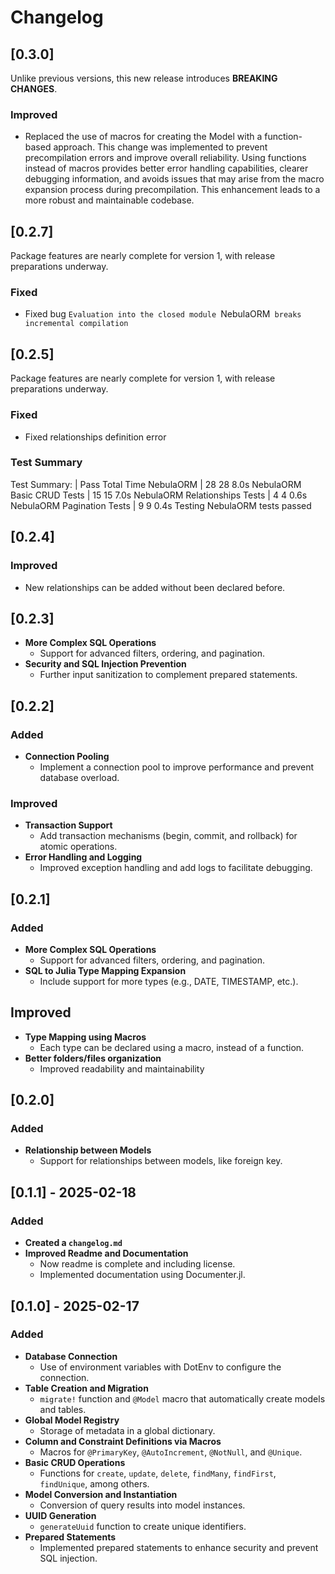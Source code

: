 # Changelog

## [0.3.0]
Unlike previous versions, this new release introduces **BREAKING CHANGES**.

### Improved
- Replaced the use of macros for creating the Model with a function-based approach. This change was implemented to prevent precompilation errors and improve overall reliability. Using functions instead of macros provides better error handling capabilities, clearer debugging information, and avoids issues that may arise from the macro expansion process during precompilation. This enhancement leads to a more robust and maintainable codebase.


## [0.2.7]
Package features are nearly complete for version 1, with release preparations underway.

### Fixed
- Fixed bug `Evaluation into the closed module `NebulaORM` breaks incremental compilation`

## [0.2.5]
Package features are nearly complete for version 1, with release preparations underway.

### Fixed
- Fixed relationships definition error

### Test Summary
Test Summary:                   | Pass  Total  Time
NebulaORM                       |   28     28  8.0s
  NebulaORM Basic CRUD Tests    |   15     15  7.0s
  NebulaORM Relationships Tests |    4      4  0.6s
  NebulaORM Pagination Tests    |    9      9  0.4s
     Testing NebulaORM tests passed 

## [0.2.4]
### Improved
- New relationships can be added without been declared before.

## [0.2.3]
- **More Complex SQL Operations**
  - Support for advanced filters, ordering, and pagination.
- **Security and SQL Injection Prevention**
  - Further input sanitization to complement prepared statements.

## [0.2.2]
### Added
- **Connection Pooling**
  - Implement a connection pool to improve performance and prevent database overload.
### Improved
- **Transaction Support**
  - Add transaction mechanisms (begin, commit, and rollback) for atomic operations.
- **Error Handling and Logging**
  - Improved exception handling and add logs to facilitate debugging.

## [0.2.1]
### Added
- **More Complex SQL Operations**
  - Support for advanced filters, ordering, and pagination.
- **SQL to Julia Type Mapping Expansion**
  - Include support for more types (e.g., DATE, TIMESTAMP, etc.).
## Improved
- **Type Mapping using Macros**
  - Each type can be declared using a macro, instead of a function.
- **Better folders/files organization**
  - Improved readability and maintainability

## [0.2.0]
### Added
- **Relationship between Models**
  - Support for relationships between models, like foreign key.

## [0.1.1] - 2025-02-18
### Added
- **Created a `changelog.md`**
- **Improved Readme and Documentation**
  - Now readme is complete and including license.
  - Implemented documentation using Documenter.jl.

## [0.1.0] - 2025-02-17
### Added
- **Database Connection**
  - Use of environment variables with DotEnv to configure the connection.
- **Table Creation and Migration**
  - `migrate!` function and `@Model` macro that automatically create models and tables.
- **Global Model Registry**
  - Storage of metadata in a global dictionary.
- **Column and Constraint Definitions via Macros**
  - Macros for `@PrimaryKey`, `@AutoIncrement`, `@NotNull`, and `@Unique`.
- **Basic CRUD Operations**
  - Functions for `create`, `update`, `delete`, `findMany`, `findFirst`, `findUnique`, among others.
- **Model Conversion and Instantiation**
  - Conversion of query results into model instances.
- **UUID Generation**
  - `generateUuid` function to create unique identifiers.
- **Prepared Statements**
  - Implemented prepared statements to enhance security and prevent SQL injection.
